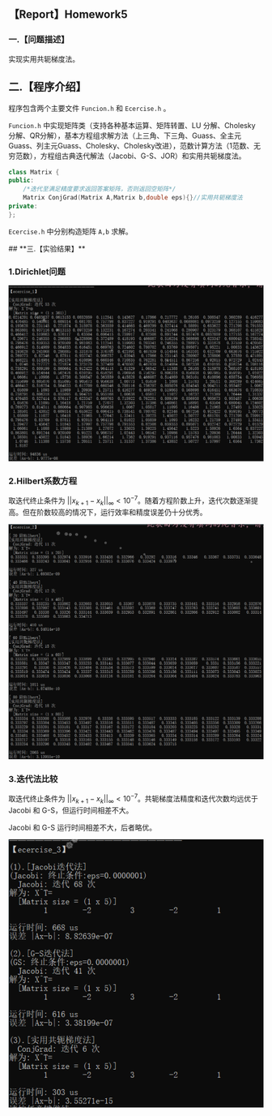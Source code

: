 

## 【Report】Homework5

### **一.【问题描述】**

实现实用共轭梯度法。

## **二.【程序介绍】**

程序包含两个主要文件 `Funcion.h` 和 `Ecercise.h` 。

`Funcion.h` 中实现矩阵类（支持各种基本运算、矩阵转置、LU 分解、Cholesky 分解、QR分解），基本方程组求解方法（上三角、下三角、Guass、全主元Guass、列主元Guass、Cholesky、Cholesky改进），范数计算方法（1范数、无穷范数），方程组古典迭代解法（Jacobi、G-S、JOR）和实用共轭梯度法。

```cpp
class Matrix {
public:
    /*迭代至满足精度要求返回答案矩阵，否则返回空矩阵*/
    Matrix ConjGrad(Matrix A,Matrix b,double eps){}//实用共轭梯度法
private:
};
```

`Ecercise.h` 中分别构造矩阵 `A,b` 求解。

<div STYLE="page-break-after: always;"></div>
## **三.【实验结果】**

### **1.Dirichlet问题**

![](./_1.PNG)

### **2.Hilbert系数方程**

取迭代终止条件为 $||x_{k+1}-x_{k}||_{\infty}<10^{-7}$。随着方程阶数上升，迭代次数逐渐提高。但在阶数较高的情况下，运行效率和精度误差仍十分优秀。

![](./_2.PNG)

### **3.迭代法比较**

取迭代终止条件为 $||x_{k+1}-x_{k}||_{\infty}<10^{-7}$。共轭梯度法精度和迭代次数均远优于 Jacobi 和 G-S，但运行时间相差不大。

Jacobi 和 G-S 运行时间相差不大，后者略优。

![](./_3.PNG)


<div STYLE="page-break-after: always;"></div>
